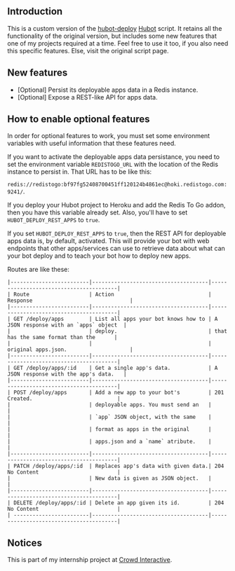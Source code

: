 ## Introduction

This is a custom version of the [hubot-deploy](https://github.com/atmos/hubot-deploy) [Hubot](https://hubot.github.com) script. It retains all the functionality of the original version, but includes some new features that one of my projects required at a time. Feel free to use it too, if you also need this specific features. Else, visit the original script page.

## New features

* [Optional] Persist its deployable apps data in a Redis instance.
* [Optional] Expose a REST-like API for apps data.

## How to enable optional features

In order for optional features to work, you must set some environment variables with useful information that these features need.

If you want to activate the deployable apps data persistance, you need to set the environment variable `REDISTOGO_URL` with the location of the Redis instance to persist in. That URL has to be like this:

`redis://redistogo:bf97fg52408700451ff120124b4861ec@hoki.redistogo.com:9241/`.

If you deploy your Hubot project to Heroku and add the Redis To Go addon, then you have this variable already set. Also, you'll have to set `HUBOT_DEPLOY_REST_APPS` to `true`.

If you set `HUBOT_DEPLOY_REST_APPS` to `true`, then the REST API for deployable apps data is, by default, activated. This will provide your bot with web endpoints that other apps/services can use to retrieve data about what can your bot deploy and to teach your bot how to deploy new apps.

Routes are like these:

    |-------------------------|-------------------------------------|----------------------------------------|
    | Route                   | Action                              | Response                               |
    |-------------------------|-------------------------------------|----------------------------------------|
    | GET /deploy/apps        | List all apps your bot knows how to | A JSON response with an `apps` object  |
    |                         | deploy.                             | that has the same format than the      |
    |                         |                                     | original apps.json.                    | 
    |-------------------------|-------------------------------------|----------------------------------------|
    | GET /deploy/apps/:id    | Get a single app's data.            | A JSON response with the app's data.   |
    |-------------------------|-------------------------------------|----------------------------------------|
    | POST /deploy/apps       | Add a new app to your bot's         | 201 Created.                           | 
    |                         | deployable apps. You must send an   |                                        |
    |                         | `app` JSON object, with the same    |                                        |
    |                         | format as apps in the original      |                                        |
    |                         | apps.json and a `name` atribute.    |                                        |
    |-------------------------|-------------------------------------|----------------------------------------|
    | PATCH /deploy/apps/:id  | Replaces app's data with given data.| 204 No Content                         |
    |                         | New data is given as JSON object.   |                                        |
    |-------------------------|-------------------------------------|----------------------------------------|
    | DELETE /deploy/apps/:id | Delete an app given its id.         | 204 No Content                         |
    | ------------------------|-------------------------------------|----------------------------------------|

## Notices

This is part of my internship project at [Crowd Interactive](http://crowdint.com).
